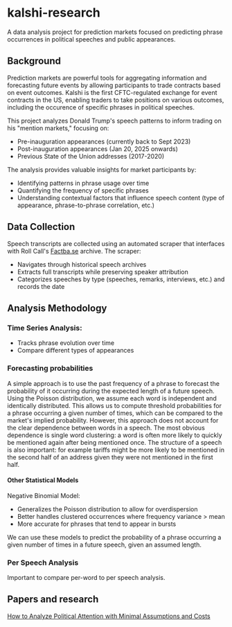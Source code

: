 # kalshi-research

A data analysis project for prediction markets focused on predicting phrase occurrences in political speeches and public appearances.

## Background

Prediction markets are powerful tools for aggregating information and forecasting future events by allowing participants to trade contracts based on event outcomes. Kalshi is the first CFTC-regulated exchange for event contracts in the US, enabling traders to take positions on various outcomes, including the occurence of specific phrases in political speeches.

This project analyzes Donald Trump's speech patterns to inform trading on his "mention markets," focusing on:
- Pre-inauguration appearances (currently back to Sept 2023)
- Post-inauguration appearances (Jan 20, 2025 onwards) 
- Previous State of the Union addresses (2017-2020)

The analysis provides valuable insights for market participants by:
- Identifying patterns in phrase usage over time
- Quantifying the frequency of specific phrases
- Understanding contextual factors that influence speech content (type of appearance, phrase-to-phrase correlation, etc.)

## Data Collection

Speech transcripts are collected using an automated scraper that interfaces with Roll Call's [Factba.se](factba.se) archive. The scraper:
- Navigates through historical speech archives
- Extracts full transcripts while preserving speaker attribution
- Categorizes speeches by type (speeches, remarks, interviews, etc.) and records the date


## Analysis Methodology

### Time Series Analysis:
  - Tracks phrase evolution over time
  - Compare different types of appearances

### Forecasting probabilities

A simple approach is to use the past frequency of a phrase to forecast the probability of it occurring during the expected length of a future speech. Using the Poisson distribution, we assume each word is independent and identically distributed. This allows us to compute threshold probabilities for a phrase occurring a given number of times, which can be compared to the market's implied probability. However, this approach does not account for the clear dependence between words in a speech. The most obvious dependence is single word clustering: a word is often more likely to quickly be mentioned again after being mentioned once. The structure of a speech is also important: for example tariffs might be more likely to be mentioned in the second half of an address given they were not mentioned in the first half.

#### Other Statistical Models

Negative Binomial Model:
   - Generalizes the Poisson distribution to allow for overdispersion
   - Better handles clustered occurrences where frequency variance > mean
   - More accurate for phrases that tend to appear in bursts


We can use these models to predict the probability of a phrase occurring a given number of times in a future speech, given an assumed length.

### Per Speech Analysis

Important to compare per-word to per speech analysis.  


## Papers and research

[How to Analyze Political Attention with Minimal
Assumptions and Costs](https://www.law.berkeley.edu/files/TopicModelAJPS(2).pdf)